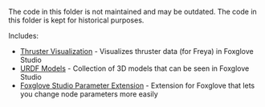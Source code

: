 The code in this folder is not maintained and may be outdated. The code in this folder is kept for historical purposes.

Includes:
- [Thruster Visualization](./thruster-visualization/README.md) - Visualizes thruster data (for Freya) in Foxglove Studio
- [URDF Models](./urdf-models/README.md) - Collection of 3D models that can be seen in Foxglove Studio
- [Foxglove Studio Parameter Extension](./foxglove-extensions/parameter-slider-extension/README.md) - Extension for Foxglove that lets you change node parameters more easily
